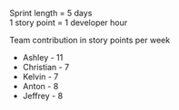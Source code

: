 Sprint length = 5 days  
1 story point  = 1 developer hour 

Team contribution in story points per week
* Ashley    - 11
* Christian - 7 
* Kelvin    - 7 
* Anton     - 8 
* Jeffrey   - 8 
